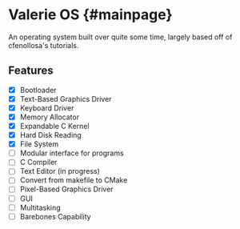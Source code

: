 Valerie OS                           {#mainpage}
==========

An operating system built over quite some time, largely based off of cfenollosa's tutorials.
## Features
 - [X] Bootloader
 - [X] Text-Based Graphics Driver
 - [X] Keyboard Driver
 - [X] Memory Allocator
 - [X] Expandable C Kernel
 - [X] Hard Disk Reading
 - [X] File System 
 - [ ] Modular interface for programs
 - [ ] C Compiler
 - [ ] Text Editor (in progress)
 - [ ] Convert from makefile to CMake
 - [ ] Pixel-Based Graphics Driver
 - [ ] GUI
 - [ ] Multitasking
 - [ ] Barebones Capability